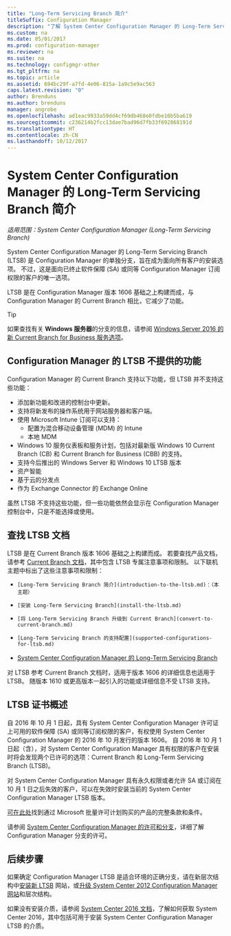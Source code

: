 ```yaml
---
title: "Long-Term Servicing Branch 简介"
titleSuffix: Configuration Manager
description: "了解 System Center Configuration Manager 的 Long-Term Servicing Branch。"
ms.custom: na
ms.date: 05/01/2017
ms.prod: configuration-manager
ms.reviewer: na
ms.suite: na
ms.technology: configmgr-other
ms.tgt_pltfrm: na
ms.topic: article
ms.assetid: 694bc29f-a7fd-4e06-815a-1a9c5e9ac563
caps.latest.revision: "0"
author: Brenduns
ms.author: brenduns
manager: angrobe
ms.openlocfilehash: ad1eac9933a59dd4cf69db468e0fdbe10b5ba619
ms.sourcegitcommit: c236214b2fcc13dae7bad96d7fb33f692868191d
ms.translationtype: HT
ms.contentlocale: zh-CN
ms.lasthandoff: 10/12/2017
---
```

# <a name="introduction-to-the-long-term-servicing-branch-of-system-center-configuration-manager"></a>System Center Configuration Manager 的 Long-Term Servicing Branch 简介

*适用范围：System Center Configuration Manager (Long-Term Servicing Branch)*

System Center Configuration Manager 的 Long-Term Servicing Branch (LTSB) 是 Configuration Manager 的单独分支，旨在成为面向所有客户的安装选项。 不过，这是面向已终止软件保障 (SA) 或同等 Configuration Manager 订阅权限的客户的唯一选项。


LTSB 是在 Configuration Manager 版本 1606 基础之上构建而成，与 Configuration Manager 的 Current Branch 相比，它减少了功能。

 > [!TIP]   
 > 如果查找有关 **Windows 服务器**的分支的信息，请参阅 [Windows Server 2016 的新 Current Branch for Business 服务选项]( https://blogs.technet.microsoft.com/windowsserver/2016/07/12/windows-server-2016-new-current-branch-for-business-servicing-option/)。

## <a name="features-that-are-not-available-in-the-ltsb-of-configuration-manager"></a>Configuration Manager 的 LTSB 不提供的功能
Configuration Manager 的 Current Branch 支持以下功能，但 LTSB 并不支持这些功能：

-   添加新功能和改进的控制台中更新。
-   支持将新发布的操作系统用于网站服务器和客户端。
-   使用 Microsoft Intune 订阅可以支持：
    -   配置为混合移动设备管理 (MDM) 的 Intune
    -   本地 MDM
-   Windows 10 服务仪表板和服务计划，包括对最新版 Windows 10 Current Branch (CB) 和 Current Branch for Business (CBB) 的支持。  
-   支持今后推出的 Windows Server 和 Windows 10 LTSB 版本
-   资产智能
-   基于云的分发点
-   作为 Exchange Connector 的 Exchange Online    

虽然 LTSB 不支持这些功能，但一些功能依然会显示在 Configuration Manager 控制台中，只是不能选择或使用。


## <a name="find-documentation-for-the-ltsb"></a>查找 LTSB 文档
LTSB 是在 Current Branch 版本 1606 基础之上构建而成。 若要查找产品文档，请参考 [Current Branch 文档](https://docs.microsoft.com/sccm/)，其中包含 LTSB 专属注意事项和限制。 以下联机主题中标出了这些注意事项和限制：

-     [Long-Term Servicing Branch 简介](introduction-to-the-ltsb.md)：（本主题）
-     [安装 Long-Term Servicing Branch](install-the-ltsb.md)
-     [将 Long-Term Servicing Branch 升级到 Current Branch](convert-to-current-branch.md)
-     [Long-Term Servicing Branch 的支持配置](supported-configurations-for-ltsb.md)
-   [System Center Configuration Manager 的 Long-Term Servicing Branch](manage-the-ltsb.md)

对 LTSB 参考 Current Branch 文档时，适用于版本 1606 的详细信息也适用于 LTSB。 随版本 1610 或更高版本一起引入的功能或详细信息不受 LTSB 支持。


## <a name="licensing-overview-for-the-ltsb"></a>LTSB 证书概述   
自 2016 年 10 月 1 日起，具有 System Center Configuration Manager 许可证上可用的软件保障 (SA) 或同等订阅权限的客户，有权使用 System Center Configuration Manager 的 2016 年 10 月发行的版本 1606。 自 2016 年 10 月 1 日起（含），对 System Center Configuration Manager 具有权限的客户在安装时将会发现两个已许可的选项：Current Branch 和 Long-Term Servicing Branch (LTSB)。

对 System Center Configuration Manager 具有永久权限或者允许 SA 或订阅在 10 月 1 日之后失效的客户，可以在失效时安装当前的 System Center Configuration Manager LTSB 版本。

[可在此处](http://go.microsoft.com/fwlink/?LinkId=800052)找到通过 Microsoft 批量许可计划购买的产品的完整条款和条件。

请参阅 [System Center Configuration Manager 的许可和分支](learn-more-editions.md)，详细了解 Configuration Manager 分支的许可。

## <a name="next-steps"></a>后续步骤

如果确定 Configuration Manager LTSB 是适合环境的正确分支，请在新层次结构中[安装新 LTSB](/sccm/core/understand/install-the-ltsb#install-a-new-site) 网站，或[升级 System Center 2012 Configuration Manager 网站](/sccm/core/understand/install-the-ltsb#upgrade-from-system-center-2012-configuration-manager)和层次结构。

如果没有安装介质，请参阅 [System Center 2016 文档](https://technet.microsoft.com/system-center-docs/system-center)，了解如何获取 System Center 2016，其中包括可用于安装 System Center Configuration Manager LTSB 的介质。  
